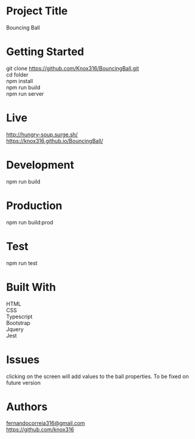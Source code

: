 # Project Title

Bouncing Ball <br />

# Getting Started

git clone https://github.com/Knox316/BouncingBall.git <br />
cd folder <br />
npm install <br />
npm run build <br />
npm run server <br />

# Live

http://hungry-soup.surge.sh/ <br />
https://knox316.github.io/BouncingBall/ <br />

# Development

npm run build <br />

# Production

npm run build:prod <br />

# Test

npm run test <br />

# Built With

HTML <br />
CSS <br />
Typescript <br />
Bootstrap <br />
Jquery <br />
Jest <br />

# Issues

clicking on the screen will add values to the ball properties. To be fixed on future version

# Authors

fernandocorreia316@gmail.com <br />
https://github.com/knox316 <br />

